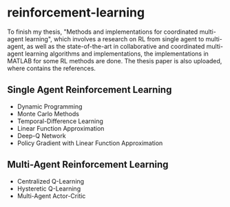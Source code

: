 # reinforcement-learning

To finish my thesis, "Methods and implementations for coordinated multi-agent learning", which involves a research on RL from single agent to multi-agent, as well as the state-of-the-art in collaborative and coordinated multi-agent learning algorithms and implementations, the implementations in MATLAB for some RL methods are done. The thesis paper is also uploaded, where contains the references.

## Single Agent Reinforcement Learning

* Dynamic Programming
* Monte Carlo Methods
* Temporal-Difference Learning
* Linear Function Approximation
* Deep-Q Network
* Policy Gradient with Linear Function Approximation

## Multi-Agent Reinforcement Learning

* Centralized Q-Learning
* Hysteretic Q-Learning
* Multi-Agent Actor-Critic
